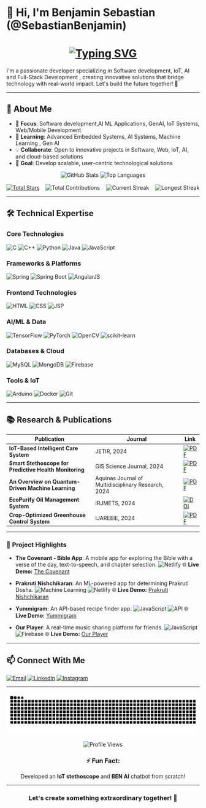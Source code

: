# 👋 Hi, I'm **Benjamin Sebastian** (@SebastianBenjamin)
<div align="center">
  <h1>
    <a href="https://git.io/typing-svg">
      <img src="https://readme-typing-svg.herokuapp.com?font=Fira+Code&pause=300&color=FF7F50&center=true&vCenter=true&width=435&lines=Hello+World!+%F0%9F%91%8B;I'm+@SebastianBenjamin;Software+Developer;IoT+Enthusiast;AI+ML;Researcher;Java+Full-Stack+Developer;Learner;" alt="Typing SVG" />
    </a>
  </h1>
</div>
I'm a passionate developer specializing in Software development, IoT, AI and Full-Stack Development , creating innovative solutions that bridge technology with real-world impact. Let's build the future together! 🌟

---

## 🌟 **About Me**

- 🔭 **Focus**: Software development,AI ML Applications, GenAI, IoT Systems, Web/Mobile Development  
- 🌱 **Learning**: Advanced Embedded Systems, AI Systems, Machine Learning , Gen AI 
- 💡 **Collaborate**: Open to innovative projects in Software, Web, IoT, AI, and cloud-based solutions  
- 🚀 **Goal**: Develop scalable, user-centric technological solutions  

<div align="center" >

![GitHub Stats](https://github-readme-stats.vercel.app/api?username=SebastianBenjamin&show_icons=true&theme=radical&hide_border=true&include_all_commits=true)
![Top Languages](https://github-readme-stats.vercel.app/api/top-langs/?username=SebastianBenjamin&layout=compact&theme=radical&hide_border=true)
<div style="margin-top: 1rem; display: flex; justify-content: center; gap: 1rem; flex-wrap: wrap;">

<!-- Repository Stars -->
<a href="https://github.com/SebastianBenjamin?tab=repositories">
  <img src="https://img.shields.io/badge/dynamic/json?logo=github&label=Total%20Stars&query=%24.stars&url=https%3A%2F%2Fapi.github-star-counter.workers.dev%2Fuser%2FSebastianBenjamin&color=blueviolet" alt="Total Stars" />
</a>

<!-- Total Contributions -->
<img src="https://img.shields.io/badge/Total%20Contributions-523-blue?style=flat" alt="Total Contributions" />

<!-- Current Streak -->
<img src="https://img.shields.io/badge/Current%20Streak-2%20days-green?style=flat" alt="Current Streak" />

<!-- Longest Streak -->
<img src="https://img.shields.io/badge/Longest%20Streak-5%20days-orange?style=flat" alt="Longest Streak" />

</div>

</div>

---

## 🛠 **Technical Expertise**

### **Core Technologies**
![C](https://img.shields.io/badge/-C-00599C?logo=c&logoColor=white)
![C++](https://img.shields.io/badge/-C++-00599C?logo=c%2B%2B&logoColor=white)
![Python](https://img.shields.io/badge/-Python-3776AB?logo=python&logoColor=white)
![Java](https://img.shields.io/badge/-Java-ED8B00?logo=java&logoColor=white)
![JavaScript](https://img.shields.io/badge/-JavaScript-F7DF1E?logo=javascript&logoColor=black)

### **Frameworks & Platforms**
![Spring](https://img.shields.io/badge/-Spring-6DB33F?logo=spring&logoColor=white)
![Spring Boot](https://img.shields.io/badge/-Spring_Boot-6DB33F?logo=spring-boot&logoColor=white)
![AngularJS](https://img.shields.io/badge/-AngularJS-E23237?logo=angularjs&logoColor=white)


### **Frontend Technologies**

![HTML](https://img.shields.io/badge/-HTML-E34F26?logo=html5\&logoColor=white)
![CSS](https://img.shields.io/badge/-CSS-1572B6?logo=css3\&logoColor=white)
![JSP](https://img.shields.io/badge/-JSP-323330?logo=java\&logoColor=white)



### **AI/ML & Data**
![TensorFlow](https://img.shields.io/badge/-TensorFlow-FF6F00?logo=tensorflow&logoColor=white)
![PyTorch](https://img.shields.io/badge/-PyTorch-EE4C2C?logo=pytorch&logoColor=white)
![OpenCV](https://img.shields.io/badge/-OpenCV-5C3EE8?logo=opencv&logoColor=white)
![scikit-learn](https://img.shields.io/badge/-scikit_learn-F7931E?logo=scikit-learn&logoColor=white)

### **Databases & Cloud**
![MySQL](https://img.shields.io/badge/-MySQL-4479A1?logo=mysql&logoColor=white)
![MongoDB](https://img.shields.io/badge/-MongoDB-47A248?logo=mongodb&logoColor=white)
![Firebase](https://img.shields.io/badge/-Firebase-FFCA28?logo=firebase&logoColor=black)

### **Tools & IoT**
![Arduino](https://img.shields.io/badge/-Arduino-00979D?logo=arduino&logoColor=white)
![Docker](https://img.shields.io/badge/-Docker-2496ED?logo=docker&logoColor=white)
![Git](https://img.shields.io/badge/-Git-F05032?logo=git&logoColor=white)

---


## 📚 **Research & Publications**

| Publication                                            | Journal                                             | Link                                                                                                                                                            |
| ------------------------------------------------------ | --------------------------------------------------- | --------------------------------------------------------------------------------------------------------------------------------------------------------------- |
| **IoT-Based Intelligent Care System**                  | JETIR, 2024                                         | [![PDF](https://img.shields.io/badge/Read_Paper-EC1C24?logo=adobe-acrobat-reader)](https://www.jetir.org/download1.php?file=JETIR2404D70.pdf)                   |
| **Smart Stethoscope for Predictive Health Monitoring** | GIS Science Journal, 2024                           | [![PDF](https://img.shields.io/badge/Read_Paper-EC1C24?logo=adobe-acrobat-reader)](https://drive.google.com/file/d/1q6uluEJkZ_6pAfvmS0AXzQGnow0uEoqG/view)      |
| **An Overview on Quantum-Driven Machine Learning**     | Aquinas Journal of Multidisciplinary Research, 2024 | [![PDF](https://img.shields.io/badge/Read_Paper-EC1C24?logo=adobe-acrobat-reader)](https://drive.google.com/file/d/1AbcdEFG1234/view)                           |
| **EcoPurify Oil Management System**                    | IRJMETS, 2024                                       | [![DOI](https://img.shields.io/badge/View_Paper-00A98F)](https://www.irjmets.com/uploadedfiles/paper//issue_4_april_2024/54331/final/fin_irjmets1714308572.pdf) |
| **Crop-Optimized Greenhouse Control System**           | IJAREEIE, 2024                                      | [![PDF](https://img.shields.io/badge/Read_Paper-EC1C24?logo=adobe-acrobat-reader)](https://drive.google.com/file/d/1xYZ1234/view)                               |


---

### 🚀 **Project Highlights**

* **The Covenant - Bible App**: A mobile app for exploring the Bible with a verse of the day, text-to-speech, and chapter selection.
  ![Netlify](https://img.shields.io/badge/-Netlify-00C7B7)
  🌐 **Live Demo:** [The Covenant](http://thecovenant.netlify.app/)

* **Prakruti Nishchikaran**: An ML-powered app for determining Prakruti Dosha.
  ![Machine Learning](https://img.shields.io/badge/-Machine%20Learning-FF6F00?logo=tensorflow) ![Netlify](https://img.shields.io/badge/-Netlify-00C7B7)
  🌐 **Live Demo:** [Prakruti Nishchikaran](https://prakrutinischikaran.netlify.app/)

* **Yummigram**: An API-based recipe finder app.
  ![JavaScript](https://img.shields.io/badge/-JavaScript-F7DF1E?logo=javascript) ![API](https://img.shields.io/badge/-API-3C873A)
  🌐 **Live Demo:** [Yummigram](https://sebastianbenjamin.github.io/yummigram.com/)

* **Our Player**: A real-time music sharing platform for friends.
  ![JavaScript](https://img.shields.io/badge/-JavaScript-F7DF1E?logo=javascript) ![Firebase](https://img.shields.io/badge/-Firebase-FFCA28?logo=firebase&logoColor=black)
  🌐 **Live Demo:** [Our Player](https://sebastianbenjamin.github.io/ouplayerdb/)


---

## 📫 **Connect With Me**

[![Email](https://img.shields.io/badge/Email-benjaminsebastian156%40gmail.com-D14836?logo=gmail)](mailto:benjaminsebastian156@gmail.com)
[![LinkedIn](https://img.shields.io/badge/LinkedIn-0A66C2?logo=linkedin)](https://www.linkedin.com/in/benjamin-sebastian-7015aa312/)
[![Instagram](https://img.shields.io/badge/Instagram-E4405F?logo=instagram)](https://www.instagram.com/benju._.z/)

---

<div align="center">
  <img src="https://github.com/SebastianBenjamin/SebastianBenjamin/blob/output/github-contribution-grid-snake.svg" alt="Contribution Graph"/>
  
  ![Profile Views](https://komarev.com/ghpvc/?username=SebastianBenjamin&label=Profile+Views&color=blueviolet)
  
  ### ⚡ **Fun Fact**: 
  Developed an **IoT stethoscope** and **BEN AI** chatbot from scratch!
</div>

---

<div align="center">
  <h3>Let's create something extraordinary together! 🚀</h3>
</div>
